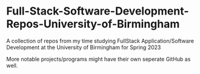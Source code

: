 # Full-Stack-Software-Development-Repos-University-of-Birmingham


A collection of repos from my time studying FullStack Application/Software Development at the University of Birmingham for Spring 2023


More notable projects/programs might have their own seperate GitHub as well.
